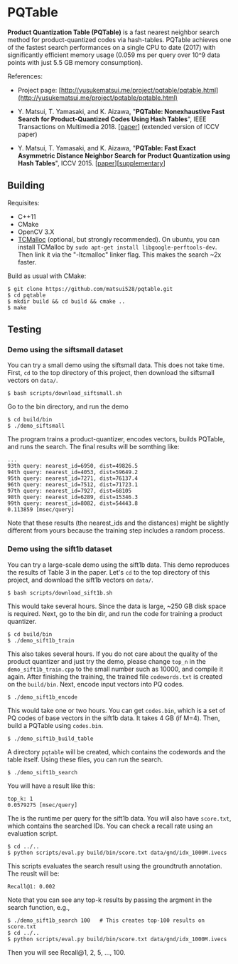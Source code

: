 # PQTable

**Product Quantization Table (PQTable)** is a fast nearest neighbor search method for product-quantized codes via hash-tables. PQTable achieves one of the fastest search performances on a single CPU to date (2017) with significantly efficient memory usage (0.059 ms per query over
10^9 data points with just 5.5 GB memory consumption).

References:

- Project page: [http://yusukematsui.me/project/pqtable/pqtable.html](http://yusukematsui.me/project/pqtable/pqtable.html)

- Y. Matsui, T. Yamasaki, and K. Aizawa, "**PQTable: Nonexhaustive Fast Search for Product-Quantized Codes Using Hash Tables**", IEEE Transactions on Multimedia 2018. [[paper](http://ieeexplore.ieee.org/stamp/stamp.jsp?arnumber=8110654)] (extended version of ICCV paper)

- Y. Matsui, T. Yamasaki, and K. Aizawa, "**PQTable: Fast Exact Asymmetric Distance Neighbor Search for Product Quantization using Hash Tables**", ICCV 2015. [[paper](http://yusukematsui.me/project/pqtable/doc/iccv2015.pdf)][[supplementary](http://yusukematsui.me/project/pqtable/doc/supplementary.pdf)]


## Building

Requisites:
* C++11
* CMake
* OpenCV 3.X
* [TCMalloc](http://goog-perftools.sourceforge.net/doc/tcmalloc.html) (optional, but strongly recommended). On ubuntu, you can install TCMalloc by `sudo apt-get install libgoogle-perftools-dev`. Then link it via the "-ltcmalloc" linker flag. This makes the search ~2x faster.

Build as usual with CMake:
```
$ git clone https://github.com/matsui528/pqtable.git
$ cd pqtable
$ mkdir build && cd build && cmake ..
$ make 
```

## Testing
### Demo using the siftsmall dataset
You can try a small demo using the siftsmall data. This does not take time.
First, `cd` to the top directory of this project, then download the siftsmall vectors on `data/`.
```
$ bash scripts/download_siftsmall.sh 
```
Go to the bin directory, and run the demo
```
$ cd build/bin
$ ./demo_siftsmall
```
The program trains a product-quantizer, encodes vectors, builds PQTable, and runs the search. The final results will be somthing like:
```
...
93th query: nearest_id=6950, dist=49826.5
94th query: nearest_id=4053, dist=59649.2
95th query: nearest_id=7271, dist=76137.4
96th query: nearest_id=7512, dist=71723.1
97th query: nearest_id=7927, dist=68105
98th query: nearest_id=6289, dist=15346.3
99th query: nearest_id=8082, dist=54443.8
0.113859 [msec/query]
```
Note that these results (the nearest_ids and the distances) might be slightly different from yours because the training step includes a random process.



### Demo using the sift1b dataset
You can try a large-scale demo using the sift1b data. This demo reproduces the results of Table 3 in the paper.
Let's `cd` to the top directory of this project, and download the sift1b vectors on `data/`.
```
$ bash scripts/download_sift1b.sh 
```
This would take several hours. Since the data is large, ~250 GB disk space is required.
Next, go to the bin dir, and run the code for training a product quantizer.
```
$ cd build/bin
$ ./demo_sift1b_train
```
This also takes several hours. If you do not care about the quality of the product quantizer and just try the demo, please change `top_n` in the `demo_sift1b_train.cpp` to the small number such as 10000, and compile it again.
After finishing the training, the trained file `codewords.txt` is created on the `build/bin`. 
Next, encode input vectors into PQ codes.
```
$ ./demo_sift1b_encode
```
This would take one or two hours. You can get `codes.bin`, which is a set of PQ codes of base vectors in the sift1b data. It takes 4 GB (if M=4).
Then, build a PQTable using `codes.bin`.
```
$ ./demo_sift1b_build_table
```
A directory `pqtable` will be created, which contains the codewords and the table itself. Using these files, you can run the search.
```
$ ./demo_sift1b_search
```
You will have a result like this:
```
top_k: 1
0.0579275 [msec/query] 
```
The is the runtime per query for the sift1b data. You will also have `score.txt`, which contains the searched IDs. You can check a recall rate using an evaluation script.
```
$ cd ../..
$ python scripts/eval.py build/bin/score.txt data/gnd/idx_1000M.ivecs
```
This scripts evaluates the search result using the groundtruth annotation.
The reuslt will be:
```
Recall@1: 0.002
```
Note that you can see any top-k results by passing the argment in the search function, e.g.,
```
$ ./demo_sift1b_search 100   # This creates top-100 results on score.txt
$ cd ../..
$ python scripts/eval.py build/bin/score.txt data/gnd/idx_1000M.ivecs
```
Then you will see Recall@1, 2, 5, ..., 100.




